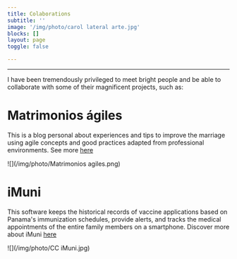 ```yaml
---
title: Colaborations
subtitle: ''
image: '/img/photo/carol lateral arte.jpg'
blocks: []
layout: page
toggle: false

---
```


---
I have been tremendously privileged to meet bright people and be able to collaborate with some of their magnificent projects, such as:

# Matrimonios ágiles

This is a blog personal about experiences and tips to improve the marriage using agile concepts and good practices adapted from professional environments. See more [here](https://matrimoniosagiles.wordpress.com/ "matrimoniosagiles")

![](/img/photo/Matrimonios agiles.png)

<!-- # The Branch 

The [Branch Conference] was a great initiative to design the largest development, technology and innovation event in Panama. The conference will be created by professionals from IT communities for other communities of professionals.

![thebranchconference](/img/photo/the-branch-logo-tr-0.30.png "TheBranch")
-->
# iMuni

This software keeps the historical records of vaccine applications based on Panama's immunization schedules, provide alerts, and tracks the medical appointments of the entire family members on a smartphone. Discover more about iMuni [here](https://imuniapp.com/ "iMuni")

![](/img/photo/CC iMuni.jpg)

